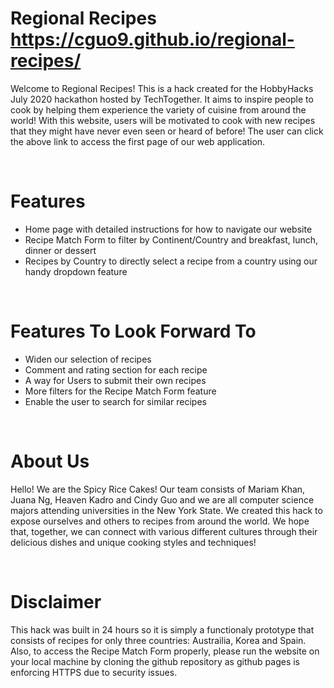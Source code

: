 # Regional Recipes https://cguo9.github.io/regional-recipes/
Welcome to Regional Recipes! This is a hack created for the HobbyHacks July 2020 hackathon hosted by TechTogether. It aims to inspire people to cook by helping them experience the variety of cuisine from around the world! With this website, users will be motivated to cook with new recipes that they might have never even seen or heard of before! The user can click the above link to access the first page of our web application.

<br/>

# Features
* Home page with detailed instructions for how to navigate our website 
* Recipe Match Form to filter by Continent/Country and breakfast, lunch, dinner or dessert
* Recipes by Country to directly select a recipe from a country using our handy dropdown feature

<br/>

# Features To Look Forward To
* Widen our selection of recipes 
* Comment and rating section for each recipe
* A way for Users to submit their own recipes
* More filters for the Recipe Match Form feature
* Enable the user to search for similar recipes

<br/>

# About Us
Hello! We are the Spicy Rice Cakes! Our team consists of Mariam Khan, Juana Ng, Heaven Kadro and Cindy Guo and we are all computer science majors attending universities in the New York State. We created this hack to expose ourselves and others to recipes from around the world. We hope that, together, we can connect with various different cultures through their delicious dishes and unique cooking styles and techniques!

<br/>

# Disclaimer
This hack was built in 24 hours so it is simply a functionaly prototype that consists of recipes for only three countries: Austrailia, Korea and Spain. Also, to access the Recipe Match Form properly, please run the website on your local machine by cloning the github repository as github pages is enforcing HTTPS due to security issues.
